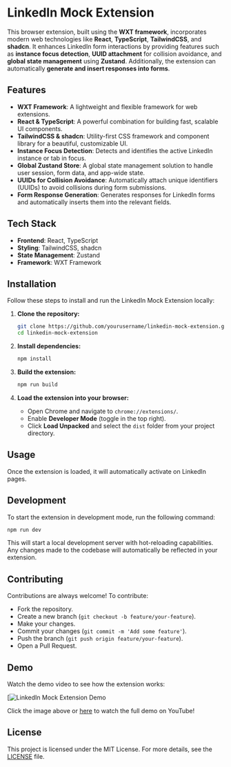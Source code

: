
# LinkedIn Mock Extension

This browser extension, built using the **WXT framework**, incorporates modern web technologies like **React**, **TypeScript**, **TailwindCSS**, and **shadcn**. It enhances LinkedIn form interactions by providing features such as **instance focus detection**, **UUID attachment** for collision avoidance, and **global state management** using **Zustand**. Additionally, the extension can automatically **generate and insert responses into forms**.

## Features

- **WXT Framework**: A lightweight and flexible framework for web extensions.
- **React & TypeScript**: A powerful combination for building fast, scalable UI components.
- **TailwindCSS & shadcn**: Utility-first CSS framework and component library for a beautiful, customizable UI.
- **Instance Focus Detection**: Detects and identifies the active LinkedIn instance or tab in focus.
- **Global Zustand Store**: A global state management solution to handle user session, form data, and app-wide state.
- **UUIDs for Collision Avoidance**: Automatically attach unique identifiers (UUIDs) to avoid collisions during form submissions.
- **Form Response Generation**: Generates responses for LinkedIn forms and automatically inserts them into the relevant fields.

## Tech Stack

- **Frontend**: React, TypeScript
- **Styling**: TailwindCSS, shadcn
- **State Management**: Zustand
- **Framework**: WXT Framework

## Installation

Follow these steps to install and run the LinkedIn Mock Extension locally:

1. **Clone the repository:**

   ```bash
   git clone https://github.com/yourusername/linkedin-mock-extension.git
   cd linkedin-mock-extension
   ```

2. **Install dependencies:**

   ```bash
   npm install
   ```

3. **Build the extension:**

   ```bash
   npm run build
   ```

4. **Load the extension into your browser:**

   - Open Chrome and navigate to `chrome://extensions/`.
   - Enable **Developer Mode** (toggle in the top right).
   - Click **Load Unpacked** and select the `dist` folder from your project directory.

## Usage

Once the extension is loaded, it will automatically activate on LinkedIn pages. 

## Development

To start the extension in development mode, run the following command:

```bash
npm run dev
```

This will start a local development server with hot-reloading capabilities. Any changes made to the codebase will automatically be reflected in your extension.

## Contributing

Contributions are always welcome! To contribute:

- Fork the repository.
- Create a new branch (`git checkout -b feature/your-feature`).
- Make your changes.
- Commit your changes (`git commit -m 'Add some feature'`).
- Push the branch (`git push origin feature/your-feature`).
- Open a Pull Request.

## Demo

Watch the demo video to see how the extension works:

[![LinkedIn Mock Extension Demo](https://www.youtube.com/watch?v=PJBc1akIM5s)

Click the image above or [here](https://www.youtube.com/watch?v=PJBc1akIM5s) to watch the full demo on YouTube!

## License

This project is licensed under the MIT License. For more details, see the [LICENSE](LICENSE) file.

